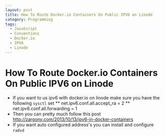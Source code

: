 ```yaml
---
layout: post
title: How To Route Docker.io Containers On Public IPV6 on Linode
category: Programming
tags:
  - JavaScript
  - Conventions
  - Docker.io
  - IPV6
  - Linode
---
```


# How To Route Docker.io Containers On Public IPV6 on Linode

* If you want to us ipv6 with docker.io on linode make sure you have the following `sysctl` set
** net.ipv6.conf.all.accept_ra = 2
** net.ipv6.conf.all.forwarding = 1
* Then you can pretty much follow this post http://zargony.com/2013/10/13/ipv6-in-docker-containers
* If you want auto configured address's you can install and configure `radvd`
